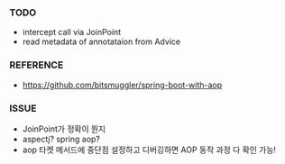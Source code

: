 ### TODO
- intercept call via JoinPoint
- read metadata of annotataion from Advice

### REFERENCE
- https://github.com/bitsmuggler/spring-boot-with-aop

### ISSUE
- JoinPoint가 정확이 뭔지
- aspectj? spring aop? 
- aop 타켓 메서드에 중단점 설정하고 디버깅하면 AOP 동작 과정 다 확인 가능!
